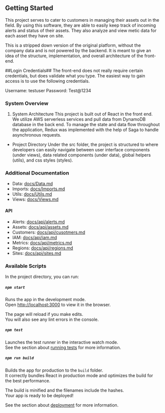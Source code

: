 ## Getting Started ##
This project serves to cater to customers in managing their assets out in the field. By using this software, they are able to easily keep track of incoming alerts and status of their assets. They also analyze and view metic data for each asset they have on site.

This is a stripped down version of the original platform, without the company data and is not powered by the backend. It is meant to give an idea of the structure, implementation, and overall architecture of the front-end.

##Login Credentials##
The front-end does not really require certain credentials, but does validate what you type. The easiest way to gain access is to use the following credentials.

Username: testuser
Password: Test@1234

### System Overview ###
1. System Architecture
This project is built out of React in the front end. We utilize AWS serverless services and pull data from DynamoDB database in the back end. To manage the state and data flow throughout the application, Redux was implemented with the help of Saga to handle asynchronous requests.

+ Project Directory
Under the src folder, the project is structured to where developers can easily navigate between user interface components (under views), data related components (under data), global helpers (utils), and css styles (styles).

### Additional Documentation ###
- Data: [docs/Data.md](docs/Data.md)
- Imports: [docs/Imports.md](docs/Imports.md)
- Utils: [docs/Utils.md](docs/Utils.md)
- Views: [docs/Views.md](docs/Views.md)
#### API ####
- Alerts: [docs/api/alerts.md](docs/api/alerts.md)
- Assets: [docs/api/assets.md](docs/api/assets.md)
- Customers: [docs/api/cusotmers.md](docs/api/customers.md)
- IAM: [docs/api/iam.md](docs/api/iam.md)
- Metrics: [docs/api/metrics.md](docs/api/metrics.md)
- Regions: [docs/api/regions.md](docs/api/regions.md)
- Sites: [docs/api/sites.md](docs/api/sites.md)

### Available Scripts

In the project directory, you can run:

##### `npm start`

Runs the app in the development mode.<br>
Open [http://localhost:3000](http://localhost:3000) to view it in the browser.

The page will reload if you make edits.<br>
You will also see any lint errors in the console.

##### `npm test`

Launches the test runner in the interactive watch mode.<br>
See the section about [running tests](https://facebook.github.io/create-react-app/docs/running-tests) for more information.

##### `npm run build`

Builds the app for production to the `build` folder.<br>
It correctly bundles React in production mode and optimizes the build for the best performance.

The build is minified and the filenames include the hashes.<br>
Your app is ready to be deployed!

See the section about [deployment](https://facebook.github.io/create-react-app/docs/deployment) for more information.
